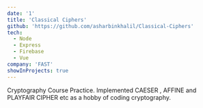 ```yaml
---
date: '1'
title: 'Classical Ciphers'
github: 'https://github.com/asharbinkhalil/Classical-Ciphers'
tech:
  - Node
  - Express
  - Firebase
  - Vue
company: 'FAST'
showInProjects: true
---
```


Cryptography Course Practice. Implemented CAESER , AFFINE and PLAYFAIR CIPHER etc as a hobby of coding cryptography.
